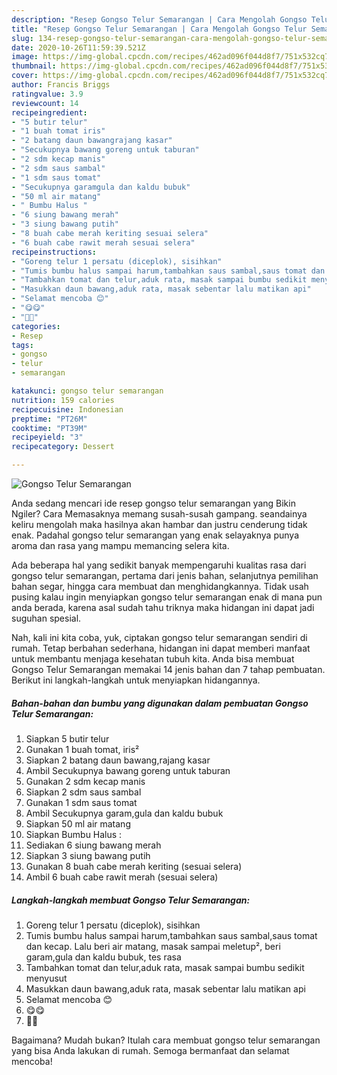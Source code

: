 ```yaml
---
description: "Resep Gongso Telur Semarangan | Cara Mengolah Gongso Telur Semarangan Yang Bisa Manjain Lidah"
title: "Resep Gongso Telur Semarangan | Cara Mengolah Gongso Telur Semarangan Yang Bisa Manjain Lidah"
slug: 134-resep-gongso-telur-semarangan-cara-mengolah-gongso-telur-semarangan-yang-bisa-manjain-lidah
date: 2020-10-26T11:59:39.521Z
image: https://img-global.cpcdn.com/recipes/462ad096f044d8f7/751x532cq70/gongso-telur-semarangan-foto-resep-utama.jpg
thumbnail: https://img-global.cpcdn.com/recipes/462ad096f044d8f7/751x532cq70/gongso-telur-semarangan-foto-resep-utama.jpg
cover: https://img-global.cpcdn.com/recipes/462ad096f044d8f7/751x532cq70/gongso-telur-semarangan-foto-resep-utama.jpg
author: Francis Briggs
ratingvalue: 3.9
reviewcount: 14
recipeingredient:
- "5 butir telur"
- "1 buah tomat iris"
- "2 batang daun bawangrajang kasar"
- "Secukupnya bawang goreng untuk taburan"
- "2 sdm kecap manis"
- "2 sdm saus sambal"
- "1 sdm saus tomat"
- "Secukupnya garamgula dan kaldu bubuk"
- "50 ml air matang"
- " Bumbu Halus "
- "6 siung bawang merah"
- "3 siung bawang putih"
- "8 buah cabe merah keriting sesuai selera"
- "6 buah cabe rawit merah sesuai selera"
recipeinstructions:
- "Goreng telur 1 persatu (diceplok), sisihkan"
- "Tumis bumbu halus sampai harum,tambahkan saus sambal,saus tomat dan kecap. Lalu beri air matang, masak sampai meletup², beri garam,gula dan kaldu bubuk, tes rasa"
- "Tambahkan tomat dan telur,aduk rata, masak sampai bumbu sedikit menyusut"
- "Masukkan daun bawang,aduk rata, masak sebentar lalu matikan api"
- "Selamat mencoba 😊"
- "😋😋"
- "🤤🤤"
categories:
- Resep
tags:
- gongso
- telur
- semarangan

katakunci: gongso telur semarangan 
nutrition: 159 calories
recipecuisine: Indonesian
preptime: "PT26M"
cooktime: "PT39M"
recipeyield: "3"
recipecategory: Dessert

---
```



![Gongso Telur Semarangan](https://img-global.cpcdn.com/recipes/462ad096f044d8f7/751x532cq70/gongso-telur-semarangan-foto-resep-utama.jpg)

Anda sedang mencari ide resep gongso telur semarangan yang Bikin Ngiler? Cara Memasaknya memang susah-susah gampang. seandainya keliru mengolah maka hasilnya akan hambar dan justru cenderung tidak enak. Padahal gongso telur semarangan yang enak selayaknya punya aroma dan rasa yang mampu memancing selera kita.

Ada beberapa hal yang sedikit banyak mempengaruhi kualitas rasa dari gongso telur semarangan, pertama dari jenis bahan, selanjutnya pemilihan bahan segar, hingga cara membuat dan menghidangkannya. Tidak usah pusing kalau ingin menyiapkan gongso telur semarangan enak di mana pun anda berada, karena asal sudah tahu triknya maka hidangan ini dapat jadi suguhan spesial.




Nah, kali ini kita coba, yuk, ciptakan gongso telur semarangan sendiri di rumah. Tetap berbahan sederhana, hidangan ini dapat memberi manfaat untuk membantu menjaga kesehatan tubuh kita. Anda bisa membuat Gongso Telur Semarangan memakai 14 jenis bahan dan 7 tahap pembuatan. Berikut ini langkah-langkah untuk menyiapkan hidangannya.

<!--inarticleads1-->

##### Bahan-bahan dan bumbu yang digunakan dalam pembuatan Gongso Telur Semarangan:

1. Siapkan 5 butir telur
1. Gunakan 1 buah tomat, iris²
1. Siapkan 2 batang daun bawang,rajang kasar
1. Ambil Secukupnya bawang goreng untuk taburan
1. Gunakan 2 sdm kecap manis
1. Siapkan 2 sdm saus sambal
1. Gunakan 1 sdm saus tomat
1. Ambil Secukupnya garam,gula dan kaldu bubuk
1. Siapkan 50 ml air matang
1. Siapkan  Bumbu Halus :
1. Sediakan 6 siung bawang merah
1. Siapkan 3 siung bawang putih
1. Gunakan 8 buah cabe merah keriting (sesuai selera)
1. Ambil 6 buah cabe rawit merah (sesuai selera)




<!--inarticleads2-->

##### Langkah-langkah membuat Gongso Telur Semarangan:

1. Goreng telur 1 persatu (diceplok), sisihkan
1. Tumis bumbu halus sampai harum,tambahkan saus sambal,saus tomat dan kecap. Lalu beri air matang, masak sampai meletup², beri garam,gula dan kaldu bubuk, tes rasa
1. Tambahkan tomat dan telur,aduk rata, masak sampai bumbu sedikit menyusut
1. Masukkan daun bawang,aduk rata, masak sebentar lalu matikan api
1. Selamat mencoba 😊
1. 😋😋
1. 🤤🤤




Bagaimana? Mudah bukan? Itulah cara membuat gongso telur semarangan yang bisa Anda lakukan di rumah. Semoga bermanfaat dan selamat mencoba!
